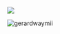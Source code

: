 ![](https://komarev.com/ghpvc/?username=NOISEPREACHER&color=690000&label=BLOOD-OF-MORTALS-I'VE-SUCKED&style=plastic)

![gerardwaymii](https://files.catbox.moe/gvj5rv.png)
